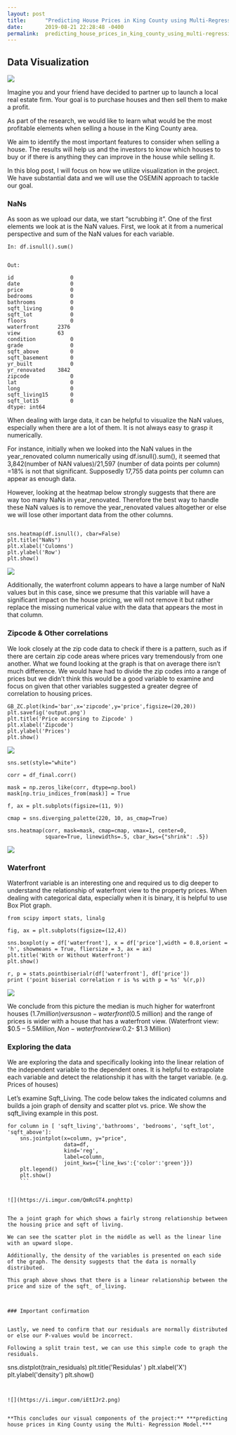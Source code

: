 ```yaml
---
layout: post
title:      "Predicting House Prices in King County using Multi-Regression Model"
date:       2019-08-21 22:28:48 -0400
permalink:  predicting_house_prices_in_king_county_using_multi-regression_model
---
```


## Data Visualization







![](https://i.imgur.com/b42dnKT.jpg)


 
 
Imagine you and your friend have decided to partner up to launch a local real estate firm. Your goal is to purchase houses and then sell them to make a profit.
 
As part of the research, we would like to learn what would be the most profitable elements when selling a house in the King County area.  

We aim to identify the most important features to consider when selling a house. The results will help us and the investors to know which houses to buy or if there is anything they can improve in the house while selling it.
 
In this blog post, I will focus on how we utilize visualization in the project. We have substantial data and we will use the OSEMiN approach to tackle our goal. 
 

### NaNs

As soon as we upload our data, we start “scrubbing it”. One of the first elements we look at is the NaN values. First, we look at it from a numerical perspective and sum of the NaN values for each variable.
 
```
In: df.isnull().sum()
```

 ```

Out:
 
id              	0
date            	0
price           	0
bedrooms        	0
bathrooms       	0
sqft_living     	0
sqft_lot        	0
floors          	0
waterfront   	2376
view           	63
condition       	0
grade           	0
sqft_above      	0
sqft_basement   	0
yr_built        	0
yr_renovated 	3842
zipcode         	0
lat             	0
long            	0
sqft_living15   	0
sqft_lot15      	0
dtype: int64

```


 
 
When dealing with large data, it can be helpful to visualize the NaN values, especially when there are a lot of them. It is not always easy to grasp it numerically.

For instance, initially when we looked into the NaN values in the year_renovated column numerically using  df.isnull().sum(), it seemed that 3,842(number of NAN values)/21,597 (number of data points per column) =18% is not that significant. Supposedly 17,755 data points per column can appear as enough data. 

However, looking at the heatmap below strongly suggests that there are way too many NaNs in year_renovated. Therefore the best way to handle these NaN values is to remove the year_renovated values altogether or else we will lose other important data from the other columns.   
 
 ```

sns.heatmap(df.isnull(), cbar=False)
plt.title("NaNs")
plt.xlabel('Culomns')
plt.ylabel('Row')
plt.show()
```

 
![](https://i.imgur.com/ALxa3rM.png)
 
 
 
 Additionally,  the waterfront column appears to have a large number of NaN values but in this case, since we presume that this variable will have a significant impact on the house pricing, we will not remove it but rather replace the missing numerical value with the data that appears the most in that column.
 
### Zipcode & Other correlations
 
We look closely at the zip code data to check if there is a pattern, such as if there are certain zip code areas where prices vary tremendously from one another. What we found looking at the graph is that on average there isn’t much difference. We would have had to divide the zip codes into a range of prices but we didn’t think this would be a good variable to examine and focus on given that other variables suggested a greater degree of correlation to housing prices. 
 
```
GB_ZC.plot(kind='bar',x='zipcode',y='price',figsize=(20,20))
plt.savefig('output.png')
plt.title('Price accorsing to Zipcode' )
plt.xlabel('Zipcode')
plt.ylabel('Prices')
plt.show()

```

 
 
 
![](https://i.imgur.com/VcIh0BY.png)





```
sns.set(style="white")

corr = df_final.corr()

mask = np.zeros_like(corr, dtype=np.bool)
mask[np.triu_indices_from(mask)] = True

f, ax = plt.subplots(figsize=(11, 9))

cmap = sns.diverging_palette(220, 10, as_cmap=True)

sns.heatmap(corr, mask=mask, cmap=cmap, vmax=1, center=0,
            square=True, linewidths=.5, cbar_kws={"shrink": .5})

```



![](https://i.imgur.com/ULF3Odq.png)

 ### Waterfront 

Waterfront variable is an interesting one and required us to dig deeper to understand the relationship of waterfront view to the property prices. When dealing with categorical data, especially when it is binary, it is helpful to use Box Plot graph.
 




```
from scipy import stats, linalg
 
fig, ax = plt.subplots(figsize=(12,4))
 
sns.boxplot(y = df['waterfront'], x = df['price'],width = 0.8,orient = 'h', showmeans = True, fliersize = 3, ax = ax)
plt.title('With or Without Waterfront')
plt.show()
 
r, p = stats.pointbiserialr(df['waterfront'], df['price'])
print ('point biserial correlation r is %s with p = %s' %(r,p))
```

 
 
 
 ![](https://i.imgur.com/M26pKLH.png)
 
 
We conclude from this picture the median is much higher for waterfront houses ($1.7million) versus non-waterfront ($0.5 million) and the range of prices is wider with a house that has a waterfront view. (Waterfront view: $0.5 – $5.5 Million, Non-waterfront view:$0.2- $1.3 Million)
 
 
 
 ### Exploring the data 
 
We are exploring the data and specifically looking into the linear relation of the independent variable to the dependent ones. It is helpful to extrapolate each variable and detect the relationship it has with the target variable. (e.g. Prices of houses)

Let’s examine Sqft_Living.  The code below takes the indicated columns and builds a join graph of density and scatter plot vs. price. We show the sqft_living example in this post. 
 



```
for column in [ 'sqft_living','bathrooms', 'bedrooms', 'sqft_lot', 'sqft_above']:
    sns.jointplot(x=column, y="price",
                  data=df, 
                  kind='reg', 
                  label=column,
                  joint_kws={'line_kws':{'color':'green'}})
    plt.legend()
    plt.show()
	```
	

![](https://i.imgur.com/QmRcGT4.pnghttp)


The a joint graph for which shows a fairly strong relationship between the housing price and sqft of living. 

We can see the scatter plot in the middle as well as the linear line with an upward slope. 

Additionally, the density of the variables is presented on each side of the graph. The density suggests that the data is normally distributed.
 
This graph above shows that there is a linear relationship between the price and size of the sqft_ of_living.



### Important confirmation


Lastly, we need to confirm that our residuals are normally distributed or else our P-values would be incorrect.

Following a split train test, we can use this simple code to graph the residuals. 

```
sns.distplot(train_residuals)
plt.title('Residulas' )
plt.xlabel('X')
plt.ylabel('density')
plt.show()
```


![](https://i.imgur.com/iEtIJr2.png)


**This concludes our visual components of the project:** ***predicting house prices in King County using the Multi- Regression Model.***


